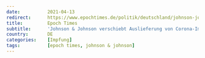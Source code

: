 ```yaml
---
date:          2021-04-13
redirect:      https://www.epochtimes.de/politik/deutschland/johnson-johnson-verschiebt-auslieferung-von-corona-impfstoff-in-europa-a3485973.html
title:         Epoch Times
subtitle:      'Johnson & Johnson verschiebt Auslieferung von Corona-Impfstoff in Europa'
country:       DE
categories:    [Impfung]
tags:          [epoch times, johnson & johnson]
---
```

